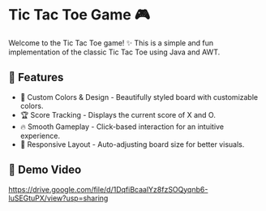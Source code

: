 # Tic Tac Toe Game 🎮

Welcome to the Tic Tac Toe game! ✨ This is a simple and fun implementation of the classic Tic Tac Toe using Java and AWT.

## 🚀 Features
- 🎨 Custom Colors & Design - Beautifully styled board with customizable colors.
- 🏆 Score Tracking - Displays the current score of X and O.
- 🔥 Smooth Gameplay - Click-based interaction for an intuitive experience.
- 📏 Responsive Layout - Auto-adjusting board size for better visuals.

## 🎥 Demo Video  
https://drive.google.com/file/d/1DqfiBcaalYz8fzSOQyqnb6-luSEGtuPX/view?usp=sharing 


